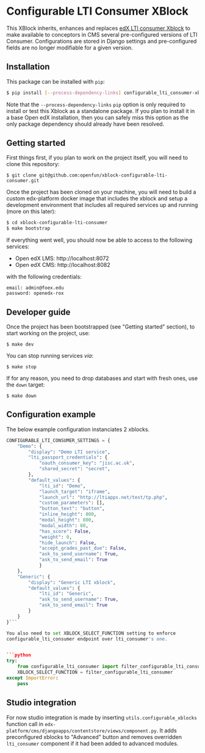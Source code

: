# Configurable LTI Consumer XBlock

This XBlock inherits, enhances and replaces [edX LTI consumer
Xblock](https://github.com/edx/xblock-lti-consumer) to make available to
conceptors in CMS several pre-configured versions of LTI Consumer.
Configurations are stored in Django settings and pre-configured fields are no
longer modifiable for a given version.

## Installation

This package can be installed with `pip`:

```bash
$ pip install [--process-dependency-links] configurable_lti_consumer-xblock
```

Note that the `--process-dependency-links` `pip` option is only required to
install or test this Xblock as a standalone package. If you plan to install it
in a base Open edX installation, then you can safely miss this option as the
only package dependency should already have been resolved.

## Getting started

First things first, if you plan to work on the project itself, you will need to
clone this repository:

```
$ git clone git@github.com:openfun/xblock-configurable-lti-consumer.git
```

Once the project has been cloned on your machine, you will need to build a
custom edx-platform docker image that includes the xblock and setup a
development environment that includes all required services up and running (more
on this later):

```bash
$ cd xblock-configurable-lti-consumer
$ make bootstrap
```

If everything went well, you should now be able to access to the following
services:

- Open edX LMS: http://localhost:8072
- Open edX CMS: http://localhost:8082

with the following credentials:

```
email: admin@foex.edu
password: openedx-rox
```

## Developer guide

Once the project has been bootstrapped (see "Getting started" section), to start
working on the project, use:

```
$ make dev
```

You can stop running services _via_:

```
$ make stop
```

If for any reason, you need to drop databases and start with fresh ones, use the
`down` target:

```
$ make down
```

## Configuration example

The below example configuration instanciates 2 xblocks.

```python
CONFIGURABLE_LTI_CONSUMER_SETTINGS = {
    "Demo": {
        "display": "Demo LTI service",
        "lti_passport_credentials": {
            "oauth_consumer_key": "jisc.ac.uk",
            "shared_secret": "secret",
        },
        "default_values": {
            "lti_id": "Demo",
            "launch_target": "iframe",
            "launch_url": "http://ltiapps.net/test/tp.php",
            "custom_parameters": [],
            "button_text": "button",
            "inline_height": 800,
            "modal_height": 800,
            "modal_width": 80,
            "has_score": False,
            "weight": 0,
            "hide_launch": False,
            "accept_grades_past_due": False,
            "ask_to_send_username": True,
            "ask_to_send_email": True
            }
    },
    "Generic": {
        "display": "Generic LTI xblock",
        "default_values": {
            "lti_id": "Generic",
            "ask_to_send_username": True,
            "ask_to_send_email": True
        }
    }
}```

You also need to set XBLOCK_SELECT_FUNCTION setting to enforce
configurable_lti_consumer endpoint over lti_consumer's one.


```python
try:
    from configurable_lti_consumer import filter_configurable_lti_consumer
    XBLOCK_SELECT_FUNCTION = filter_configurable_lti_consumer
except ImportError:
    pass
```

## Studio integration

For now studio integration is made by inserting `utils.configurable_xblocks`
function call in `edx-platform/cms/djangoapps/contentstore/views/component.py`.
It adds preconfigured xblocks to "Advanced" button and removes overridden
`lti_consumer` component if it had been added to advanced modules.
